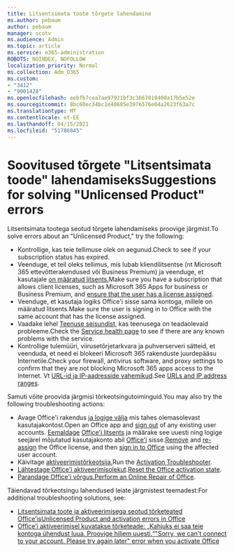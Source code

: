 ```yaml
---
title: Litsentsimata toote tõrgete lahendamine
ms.author: pebaum
author: pebaum
manager: scotv
ms.audience: Admin
ms.topic: article
ms.service: o365-administration
ROBOTS: NOINDEX, NOFOLLOW
localization_priority: Normal
ms.collection: Adm_O365
ms.custom:
- "3412"
- "9001428"
ms.openlocfilehash: eebfb7cea7ae97921bf3c3667818400a17b5e52e
ms.sourcegitcommit: 8bc60ec34bc1e40685e3976576e04a2623f63a7c
ms.translationtype: MT
ms.contentlocale: et-EE
ms.lasthandoff: 04/15/2021
ms.locfileid: "51786845"
---
```

# <a name="suggestions-for-solving-unlicensed-product-errors"></a><span data-ttu-id="dfcd2-102">Soovitused tõrgete "Litsentsimata toode" lahendamiseks</span><span class="sxs-lookup"><span data-stu-id="dfcd2-102">Suggestions for solving "Unlicensed Product" errors</span></span>

<span data-ttu-id="dfcd2-103">Litsentsimata tootega seotud tõrgete lahendamiseks proovige järgmist.</span><span class="sxs-lookup"><span data-stu-id="dfcd2-103">To solve errors about an "Unlicensed Product," try the following:</span></span>

- <span data-ttu-id="dfcd2-104">Kontrollige, kas teie tellimuse olek on aegunud.</span><span class="sxs-lookup"><span data-stu-id="dfcd2-104">Check to see if your subscription status has expired.</span></span>
- <span data-ttu-id="dfcd2-105">Veenduge, et teil oleks tellimus, mis lubab kliendilitsentse (nt Microsoft 365 ettevõtterakendused või Business Premium) ja veenduge, et kasutajale [on määratud litsents.](https://docs.microsoft.com/microsoft-365/admin/add-users/add-users)</span><span class="sxs-lookup"><span data-stu-id="dfcd2-105">Make sure you have a subscription that allows client licenses, such as Microsoft 365 Apps for business or Business Premium, and [ensure that the user has a license assigned](https://docs.microsoft.com/microsoft-365/admin/add-users/add-users).</span></span> 
- <span data-ttu-id="dfcd2-106">Veenduge, et kasutaja logiks Office'i sisse sama kontoga, millele on määratud litsents.</span><span class="sxs-lookup"><span data-stu-id="dfcd2-106">Make sure the user is signing in to Office with the same account that has the license assigned.</span></span>
- <span data-ttu-id="dfcd2-107">Vaadake lehel [Teenuse seisundist,](https://docs.microsoft.com/office365/enterprise/view-service-health) kas teenusega on teadaolevaid probleeme.</span><span class="sxs-lookup"><span data-stu-id="dfcd2-107">Check the [Service health page](https://docs.microsoft.com/office365/enterprise/view-service-health) to see if there are any known problems with the service.</span></span>
- <span data-ttu-id="dfcd2-108">Kontrollige tulemüüri, viirusetõrjetarkvara ja puhverserveri sätteid, et veenduda, et need ei blokeeri Microsoft 365 rakenduste juurdepääsu Internetile.</span><span class="sxs-lookup"><span data-stu-id="dfcd2-108">Check your firewall, antivirus software, and proxy settings to confirm that they are not blocking Microsoft 365 apps access to the Internet.</span></span> <span data-ttu-id="dfcd2-109">Vt [URL-id ja IP-aadresside vahemikud](https://docs.microsoft.com/office365/enterprise/urls-and-ip-address-ranges).</span><span class="sxs-lookup"><span data-stu-id="dfcd2-109">See [URLs and IP address ranges](https://docs.microsoft.com/office365/enterprise/urls-and-ip-address-ranges).</span></span>

<span data-ttu-id="dfcd2-110">Samuti võite proovida järgmisi tõrkeotsingutoiminguid.</span><span class="sxs-lookup"><span data-stu-id="dfcd2-110">You may also try the following troubleshooting actions:</span></span> 

- <span data-ttu-id="dfcd2-111">Avage Office'i rakendus [ja logige välja](https://support.office.com/article/5a20dc11-47e9-4b6f-945d-478cb6d92071) mis tahes olemasolevast kasutajakontost.</span><span class="sxs-lookup"><span data-stu-id="dfcd2-111">Open an Office app and [sign out](https://support.office.com/article/5a20dc11-47e9-4b6f-945d-478cb6d92071) of any existing user accounts.</span></span> <span data-ttu-id="dfcd2-112">[Eemaldage](https://docs.microsoft.com/microsoft-365/admin/manage/remove-licenses-from-users) [Office'i litsents](https://docs.microsoft.com/microsoft-365/admin/manage/assign-licenses-to-users) ja määrake see uuesti ning logige seejärel mõjutatud kasutajakonto abil [Office'i](https://support.office.com/article/628ea040-f265-49de-b986-be09c3ebf8a9) sisse.</span><span class="sxs-lookup"><span data-stu-id="dfcd2-112">[Remove](https://docs.microsoft.com/microsoft-365/admin/manage/remove-licenses-from-users) and [re-assign](https://docs.microsoft.com/microsoft-365/admin/manage/assign-licenses-to-users) the Office license, and then [sign in to Office](https://support.office.com/article/628ea040-f265-49de-b986-be09c3ebf8a9) using the affected user account.</span></span>
- <span data-ttu-id="dfcd2-113">Käivitage [aktiveerimistõrkeotsija.](https://aka.ms/SARA-OfficeActivation-Alchemy)</span><span class="sxs-lookup"><span data-stu-id="dfcd2-113">Run the [Activation Troubleshooter](https://aka.ms/SARA-OfficeActivation-Alchemy).</span></span>
- <span data-ttu-id="dfcd2-114">[Lähtestage Office'i aktiveerimisolekut](https://docs.microsoft.com/office365/troubleshoot/activation/reset-office-365-proplus-activation-state).</span><span class="sxs-lookup"><span data-stu-id="dfcd2-114">[Reset the Office activation state](https://docs.microsoft.com/office365/troubleshoot/activation/reset-office-365-proplus-activation-state).</span></span> 
- <span data-ttu-id="dfcd2-115">[Parandage Office'i võrgus.](https://support.office.com/Article/7821d4b6-7c1d-4205-aa0e-a6b40c5bb88b)</span><span class="sxs-lookup"><span data-stu-id="dfcd2-115">[Perform an Online Repair of Office](https://support.office.com/Article/7821d4b6-7c1d-4205-aa0e-a6b40c5bb88b).</span></span>

<span data-ttu-id="dfcd2-116">Täiendavad tõrkeotsingu lahendused leiate järgmistest teemadest:</span><span class="sxs-lookup"><span data-stu-id="dfcd2-116">For additional troubleshooting solutions, see:</span></span> 

- [<span data-ttu-id="dfcd2-117">Litsentsimata toote ja aktiveerimisega seotud tõrketeated Office’is</span><span class="sxs-lookup"><span data-stu-id="dfcd2-117">Unlicensed Product and activation errors in Office</span></span>](https://support.office.com/Article/0d23d3c0-c19c-4b2f-9845-5344fedc4380)
- [<span data-ttu-id="dfcd2-118">Office’i aktiveerimisel kuvatakse tõrketeade: „Kahjuks ei saa teie kontoga ühendust luua. Proovige hiljem uuesti.“</span><span class="sxs-lookup"><span data-stu-id="dfcd2-118">"Sorry, we can't connect to your account. Please try again later" error when you activate Office</span></span>](https://docs.microsoft.com/office/troubleshoot/activation-installation/issue-when-activate-office-from-office-365)
